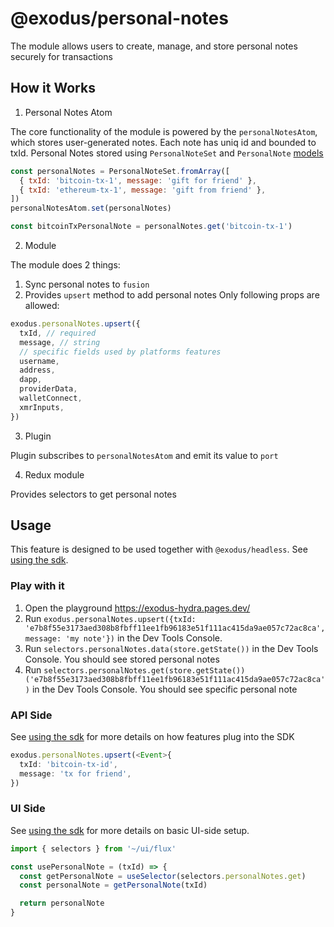 # @exodus/personal-notes

The module allows users to create, manage, and store personal notes securely for transactions

## How it Works

1. Personal Notes Atom

The core functionality of the module is powered by the `personalNotesAtom`, which stores user-generated notes.
Each note has uniq id and bounded to txId.
Personal Notes stored using `PersonalNoteSet` and `PersonalNote` [models](https://github.com/ExodusOSS/hydra/blob/8ac3c1382e3d51923de4d73c43c32f92005ae351/libraries/models/src/personal-note-set/index.js#L9)

```js
const personalNotes = PersonalNoteSet.fromArray([
  { txId: 'bitcoin-tx-1', message: 'gift for friend' },
  { txId: 'ethereum-tx-1', message: 'gift from friend' },
])
personalNotesAtom.set(personalNotes)

const bitcoinTxPersonalNote = personalNotes.get('bitcoin-tx-1')
```

2. Module

The module does 2 things:

1. Sync personal notes to `fusion`
2. Provides `upsert` method to add personal notes
   Only following props are allowed:

```js
exodus.personalNotes.upsert({
  txId, // required
  message, // string
  // specific fields used by platforms features
  username,
  address,
  dapp,
  providerData,
  walletConnect,
  xmrInputs,
})
```

3. Plugin

Plugin subscribes to `personalNotesAtom` and emit its value to `port`

4. Redux module

Provides selectors to get personal notes

## Usage

This feature is designed to be used together with `@exodus/headless`. See [using the sdk](../../docs/development/using-the-sdk.md).

### Play with it

1. Open the playground https://exodus-hydra.pages.dev/
2. Run `exodus.personalNotes.upsert({txId: 'e7b8f55e3173aed308b8fbff11ee1fb96183e51f111ac415da9ae057c72ac8ca', message: 'my note'})` in the Dev Tools Console.
3. Run `selectors.personalNotes.data(store.getState())` in the Dev Tools Console. You should see stored personal notes
4. Run `selectors.personalNotes.get(store.getState())('e7b8f55e3173aed308b8fbff11ee1fb96183e51f111ac415da9ae057c72ac8ca')` in the Dev Tools Console. You should see specific personal note

### API Side

See [using the sdk](../../docs/development/using-the-sdk.md#setup-the-api-side) for more details on how features plug into the SDK

```ts
exodus.personalNotes.upsert(<Event>{
  txId: 'bitcoin-tx-id',
  message: 'tx for friend',
})
```

### UI Side

See [using the sdk](../../docs/development/using-the-sdk.md#events) for more details on basic UI-side setup.

```js
import { selectors } from '~/ui/flux'

const usePersonalNote = (txId) => {
  const getPersonalNote = useSelector(selectors.personalNotes.get)
  const personalNote = getPersonalNote(txId)

  return personalNote
}
```
